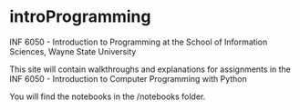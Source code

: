 # introProgramming
INF 6050 - Introduction to Programming at the School of Information Sciences, Wayne State University

This site will contain walkthroughs and explanations for assignments in the INF 6050 - Introduction to Computer Programming with Python

You will find the notebooks in the /notebooks folder.

